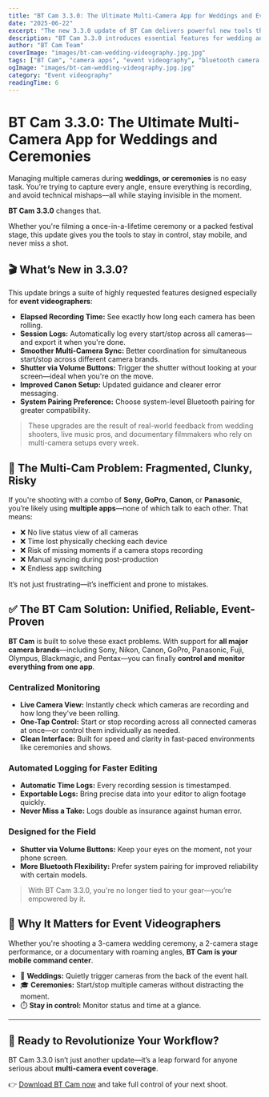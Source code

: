 ```yaml
---
title: "BT Cam 3.3.0: The Ultimate Multi-Camera App for Weddings and Events"
date: "2025-06-22"
excerpt: "The new 3.3.0 update of BT Cam delivers powerful new tools that change how event videographers handle multi-camera shoots—whether at weddings and ceremonies."
description: "BT Cam 3.3.0 introduces essential features for wedding and event videographers: recording logs, real-time sync, Bluetooth volume shutter, and more. Discover how it transforms your multi-camera workflow."
author: "BT Cam Team"
coverImage: "images/bt-cam-wedding-videography.jpg.jpg"
tags: ["BT Cam", "camera apps", "event videography", "bluetooth camera control", "DSLR remote app", "wedding", "ceremony"]
ogImage: "images/bt-cam-wedding-videography.jpg.jpg"
category: "Event videography"
readingTime: 6
---
```


# BT Cam 3.3.0: The Ultimate Multi-Camera App for Weddings and Ceremonies

Managing multiple cameras during **weddings,  or ceremonies** is no easy task. You’re trying to capture every angle, ensure everything is recording, and avoid technical mishaps—all while staying invisible in the moment.

**BT Cam 3.3.0** changes that.

Whether you're filming a once-in-a-lifetime ceremony or a packed festival stage, this update gives you the tools to stay in control, stay mobile, and never miss a shot.

## 🎬 What’s New in 3.3.0?

This update brings a suite of highly requested features designed especially for **event videographers**:

* **Elapsed Recording Time:** See exactly how long each camera has been rolling.
* **Session Logs:** Automatically log every start/stop across all cameras—and export it when you're done.
* **Smoother Multi-Camera Sync:** Better coordination for simultaneous start/stop across different camera brands.
* **Shutter via Volume Buttons:** Trigger the shutter without looking at your screen—ideal when you're on the move.
* **Improved Canon Setup:** Updated guidance and clearer error messaging.
* **System Pairing Preference:** Choose system-level Bluetooth pairing for greater compatibility.

> These upgrades are the result of real-world feedback from wedding shooters, live music pros, and documentary filmmakers who rely on multi-camera setups every week.

## 📸 The Multi-Cam Problem: Fragmented, Clunky, Risky

If you're shooting with a combo of **Sony, GoPro, Canon**, or **Panasonic**, you’re likely using **multiple apps**—none of which talk to each other. That means:

* ❌ No live status view of all cameras
* ❌ Time lost physically checking each device
* ❌ Risk of missing moments if a camera stops recording
* ❌ Manual syncing during post-production
* ❌ Endless app switching

It’s not just frustrating—it’s inefficient and prone to mistakes.

## ✅ The BT Cam Solution: Unified, Reliable, Event-Proven

**BT Cam** is built to solve these exact problems. With support for **all major camera brands**—including Sony, Nikon, Canon, GoPro, Panasonic, Fuji, Olympus, Blackmagic, and Pentax—you can finally **control and monitor everything from one app**.

### Centralized Monitoring

* **Live Camera View:** Instantly check which cameras are recording and how long they've been rolling.
* **One-Tap Control:** Start or stop recording across all connected cameras at once—or control them individually as needed.
* **Clean Interface:** Built for speed and clarity in fast-paced environments like ceremonies and shows.

### Automated Logging for Faster Editing

* **Automatic Time Logs:** Every recording session is timestamped.
* **Exportable Logs:** Bring precise data into your editor to align footage quickly.
* **Never Miss a Take:** Logs double as insurance against human error.

### Designed for the Field

* **Shutter via Volume Buttons:** Keep your eyes on the moment, not your phone screen.
* **More Bluetooth Flexibility:** Prefer system pairing for improved reliability with certain models.

> With BT Cam 3.3.0, you're no longer tied to your gear—you’re empowered by it.

## 🎥 Why It Matters for Event Videographers

Whether you're shooting a 3-camera wedding ceremony, a 2-camera stage performance, or a documentary with roaming angles, **BT Cam is your mobile command center**.

* 💒 **Weddings:** Quietly trigger cameras from the back of the event hall.
* 🎓 **Ceremonies:** Start/stop multiple cameras without distracting the moment.
* ⏱️ **Stay in control:** Monitor status and time at a glance.

---

## 🎯 Ready to Revolutionize Your Workflow?

BT Cam 3.3.0 isn’t just another update—it’s a leap forward for anyone serious about **multi-camera event coverage**.

👉 [Download BT Cam now](https://btcam.app) and take full control of your next shoot.